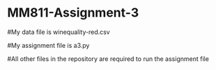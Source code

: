 # MM811-Assignment-3
  #My data file is winequality-red.csv
  
  #My assignment file is a3.py
  
  #All other files in the repository are required to run the assignment file
